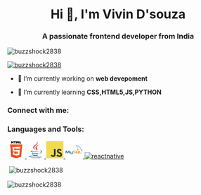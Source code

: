 <h1 align="center">Hi 👋, I'm Vivin D'souza</h1>
<h3 align="center">A passionate frontend developer from India</h3>

<p align="left"> <img src="https://komarev.com/ghpvc/?username=buzzshock2838&label=Profile%20views&color=0e75b6&style=flat" alt="buzzshock2838" /> </p>

<p align="left"> <a href="https://github.com/ryo-ma/github-profile-trophy"><img src="https://github-profile-trophy.vercel.app/?username=buzzshock2838" alt="buzzshock2838" /></a> </p>

- 🔭 I’m currently working on **web devepoment**

- 🌱 I’m currently learning **CSS,HTML5,JS,PYTHON**

<h3 align="left">Connect with me:</h3>
<p align="left">
</p>

<h3 align="left">Languages and Tools:</h3>
<p align="left"> <a href="https://www.w3.org/html/" target="_blank" rel="noreferrer"> <img src="https://raw.githubusercontent.com/devicons/devicon/master/icons/html5/html5-original-wordmark.svg" alt="html5" width="40" height="40"/> </a> <a href="https://www.java.com" target="_blank" rel="noreferrer"> <img src="https://raw.githubusercontent.com/devicons/devicon/master/icons/java/java-original.svg" alt="java" width="40" height="40"/> </a> <a href="https://developer.mozilla.org/en-US/docs/Web/JavaScript" target="_blank" rel="noreferrer"> <img src="https://raw.githubusercontent.com/devicons/devicon/master/icons/javascript/javascript-original.svg" alt="javascript" width="40" height="40"/> </a> <a href="https://www.mysql.com/" target="_blank" rel="noreferrer"> <img src="https://raw.githubusercontent.com/devicons/devicon/master/icons/mysql/mysql-original-wordmark.svg" alt="mysql" width="40" height="40"/> </a> <a href="https://reactnative.dev/" target="_blank" rel="noreferrer"> <img src="https://reactnative.dev/img/header_logo.svg" alt="reactnative" width="40" height="40"/> </a> </p>

<p>&nbsp;<img align="center" src="https://github-readme-stats.vercel.app/api?username=buzzshock2838&show_icons=true&locale=en" alt="buzzshock2838" /></p>

<p><img align="center" src="https://github-readme-streak-stats.herokuapp.com/?user=buzzshock2838&" alt="buzzshock2838" /></p>
